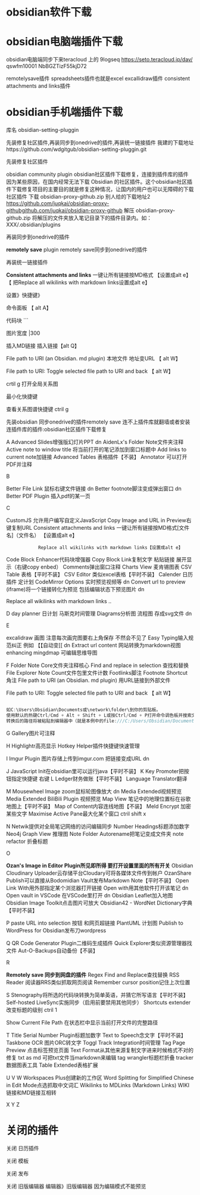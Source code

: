 
# obsidian软件下载

# obsidian电脑端插件下载
obsidian电脑端同步下来teracloud 上的 9logseq
https://seto.teracloud.jp/dav/
qswfm10001
NbBGZTizF55kjD72

remotelysave插件
spreadsheets插件也就是excel
excallidraw插件
consistent attachments and links插件



# obsidian手机端插件下载
























库名 obsidian-setting-pluggin


先装修复社区插件,再装同步到onedrive的插件,再装统一链接插件
我建的下载地址https://github.com/wdgitgub/obsidian-setting-pluggin.git

先装修复社区插件

obsidian community plugin
obsidian社区插件下载修复，连接到插件库的插件
因为某些原因，在国内经常无法下载 Obsidian 的社区插件。这个obsidian社区插件下载修复项目的主要目的就是修复这种情况，让国内的用户也可以无障碍的下载社区插件
下载 obsidian-proxy-github.zip
别人给的下载地址2 https://github.com/juqkai/obsidian-proxy-githubgithub.com/juqkai/obsidian-proxy-github
解压 obsidian-proxy-github.zip
将解压的文件夹放入笔记目录下的插件目录内。如：XXX/.obsidian/plugins

再装同步到onedrive的插件

**remotely save** plugin
remotely save同步到onedrive的插件

再装统一链接插件


**Consistent attachments and links** 一键让所有链接按MD格式 【设置成alt e】【 把Replace all wikilinks with markdown links设置成alt e】

设置》快捷键》

命令面板        【 alt A】

代码块                   ```

图片宽度             |300

插入MD链接                           插入链接【alt Q】

File path to URI (an Obsidian. md plugin) 本地文件 地址变URL                  【 alt W】

File path to URI: Toggle selected file path to URI and back                        【 alt W】

crtil g 打开全局关系图

最小化快捷键         

查看关系图谱快捷键 ctril g

先装obsidian 同步onedrive的插件remotely save 连不上插件库就翻墙或者安装连插件库的插件:obsidian社区插件下载修复 

A
Advanced Slides增强版幻灯片PPT           dn
AidenLx's Folder Note文件夹注释
Active note to window title 将当前打开的笔记添加到窗口标题中
Add links to current note加链接
Advanced Tables 表格插件【不装】
Annotator 可以打开PDF并注释

B

Better File Link 鼠标右键文件链接  dn
Better footnote脚注变成弹出窗口  dn
Better PDF Plugin 插入pdf的某一页 

C

CustomJS 允许用户编写自定义JavaScript
Copy Image and URL in Preview右键复制URL
Consistent attachments and links 一键让所有链接按MD格式[文件名]（文件名） 【设置成alt e】

                Replace all wikilinks with markdown links【设置成alt e】
Code Block Enhancer代码块增强器
Copy Block Link复制文字 粘贴链接 展开显示（右键copy enbed）
Comments弹出窗口注释
Charts View 麦肯锡图表
CSV Table 表格【平时不装】
CSV Editor 类似excel表格【平时不装】
Calender 日历插件  定计划
CodeMirror Options 实时预览视频等 dn
Convert url to preview (iframe)将一个链接转化为预览   包括编辑状态下预览图片  dn                            

Replace all wikilinks with markdown links
..

D
day planner 日计划 马斯克时间管理
Diagrams分析图 流程图 存成svg文件   dn

E

excalidraw 画图               注意每次画完图要右上角保存 不然会不见了
Easy Typing输入规范纠正 例如    【【自动变[[   dn
Extract url content 网站转换为markdown视图
enhancing mingdmap 可编辑思维导图

F
Folder Note Core文件夹注释核心
Find and replace in selection 查找和替换
File Explorer Note Count文件包里文件计数
Footlinks脚注
Footnote Shortcut 角注
File path to URI (an Obsidian. md plugin) 用URL链接到外部文件                

File path to URI: Toggle selected file path to URI and back  【 alt W】

```jsx
		
如C:\Users\Obsidian\Documents或\network\folder\到你的剪贴板。
使用默认的热键Ctrl/Cmd + Alt + Shift + L或按Ctrl/Cmd + P打开命令调色板并搜索文件路径为URI。粘贴文件路径作为文件URI。
转换后的路径将被粘贴到编辑器中（就是本例中的file:///C:/Users/Obsidian/Documents或file:///%5C%5Cnetwork/folder/）。
```

G
Gallery图片可注释

H
Highlightr高亮显示
Hotkey Helper插件快捷键快速管理 

I
Imgur Plugin    图片存储上传到imgur.com 把链接变成URL  dn

J
JavaScript Init在obsidian里可以运行java【平时不装】
K
Key Promoter把按钮指定快捷键 右键
L
Ledger财务做账【平时不装】
Language Translator翻译

M
Mousewheel Image zoom鼠标轮图像放大 dn
Media Extended视频预览 
Media Extended BiliBili Plugin 视频预览 
Map View 笔记中的地理位置标在谷歌地图上【平时不装】
Map of Content内容连线地图【不装】
Meld Encrypt 加密某些文字
Maximise Active Pane最大化某个窗口 ctril shift x

N
Netwik提供对全局笔记网络的访问编辑同步
Number Headings标题添加数字
Neo4j Graph View 推理图
Note Folder Autorename把笔记变成文件夹
note refactor 折叠标题

O

**Ozan's Image in Editor Plugin所见即所得   要打开设置里面的所有开关**
Obsidian Cloudinary Uploader云存储平台Cloudary可将各媒体文件传到帐户
OzanShare Publish可以直接从Bodomidian Vault发布Markdown Note【平时不装】
Open Link With用外部指定某个浏览器打开链接
Open with用其他软件打开该笔记   dn
Open vault in VSCode 在VSCode里打开  dn
Obsidian Leaflet加入地图
Obsidian Image Toolkit点击图片可放大
Obsidian42 - WordNet Dictionary字典【平时不装】

P
paste URL into selection 按钮 和网页超链接
PlantUML 计划图
Publish to WordPress for Obsidian发布刀wordpress

Q
QR Code Generator Plugin二维码生成插件
Quick Explorer类似资源管理器找文件
Aut-O-Backups自动备份【不装】

R

****Remotely save 同步到网盘的插件****
Regex Find and Replace查找替换
RSS Reader 阅读器RRS类似抓取网页阅读
Remember cursor position记住上次位置

S
Stenography将所选的代码块转换为简单英语，并猜它所写语言【平时不装】
Self-hosted LiveSync实施同步（启用前要禁用其他同步）
Shortcuts extender改变标题的级别 ctril 1

Show Current File Path 在状态栏中显示当前打开文件的完整路径

T
Title Serial Number Plugin标题加数字
Text to Speech念文字【平时不装】
Taskbone OCR 图片ORC转文字
Toggl Track Integration时间管理
Tag Page Preview   点击标签预览页面
Text Format从其他来源复制文字进来时候格式不对的修复
txt as md   可把txt文件当markdown来编辑
tag wrangler标题栏折叠
tracker 数据图表工具
Table Extended表格扩展

U
V
W
Workspaces Plus创建新的工作区
Word Splitting for Simplified Chinese in Edit Mode点选抓取中文词汇
Wikilinks to MDLinks (Markdown Links)  WIKI链接和MD链接互相转

X
Y
Z

# 关闭的插件

关闭    日历插件

关闭     模板

关闭     发布

关闭      旧版编辑器       编辑器》旧版编辑器                  因为编辑模式不能预览
